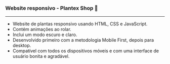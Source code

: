 ### Website responsivo - Plantex Shop :cactus:
<hr />

- Website de plantas responsivo usando HTML, CSS e JavaScript.
- Contém animações ao rolar.
- Inclui um modo escuro e claro.
- Desenvolvido primeiro com a metodologia Mobile First, depois para desktop.
- Compatível com todos os dispositivos móveis e com uma interface de usuário bonita e agradável.
